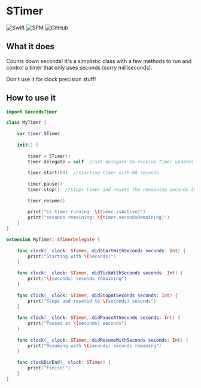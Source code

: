 # STimer

![Swift](https://github.com/flipjorge/seconds-timer/workflows/Swift/badge.svg)
![SPM](https://img.shields.io/badge/spm-compatible-red)
![GitHub](https://img.shields.io/github/license/flipjorge/seconds-timer)


## What it does

Counts down seconds! It's a simplistic class with a few methods to run and control a timer that only uses seconds (sorry milliseconds).

Don't use it for clock precision stuff!


## How to use it

```swift
import SecondsTimer

class MyTimer {
    
    var timer:STimer
    
    init() {
        
        timer = STimer()
        timer.delegate = self  //set delegate to receive timer updates
        
        timer.start(60)  //starting timer with 60 seconds
        
        timer.pause()
        timer.stop()  //stops timer and resets the remaining seconds to 60
        
        timer.resume()
        
        print("is timer running: \(timer.isActive)")
        print("seconds remaining: \(timer.secondsRemaining)")
    }
}

extension MyTimer: STimerDelegate {
    
    func clock(_ clock: STimer, didStartWithSeconds seconds: Int) {
        print("Starting with \(seconds)")
    }
    
    func clock(_ clock: STimer, didTickWithSeconds seconds: Int) {
        print("\(seconds) seconds remaining")
    }
    
    func clock(_ clock: STimer, didStopAtSeconds seconds: Int) {
        print("Stops and reseted to \(seconds) seconds")
    }
    
    func clock(_ clock: STimer, didPauseAtSeconds seconds: Int) {
        print("Paused at \(seconds) seconds")
    }
    
    func clock(_ clock: STimer, didResumeWithSeconds seconds: Int) {
        print("Resuming with \(seconds) seconds remaning")
    }
    
    func clockDidEnd(_ clock: STimer) {
        print("Finish!")
    }
}
```
